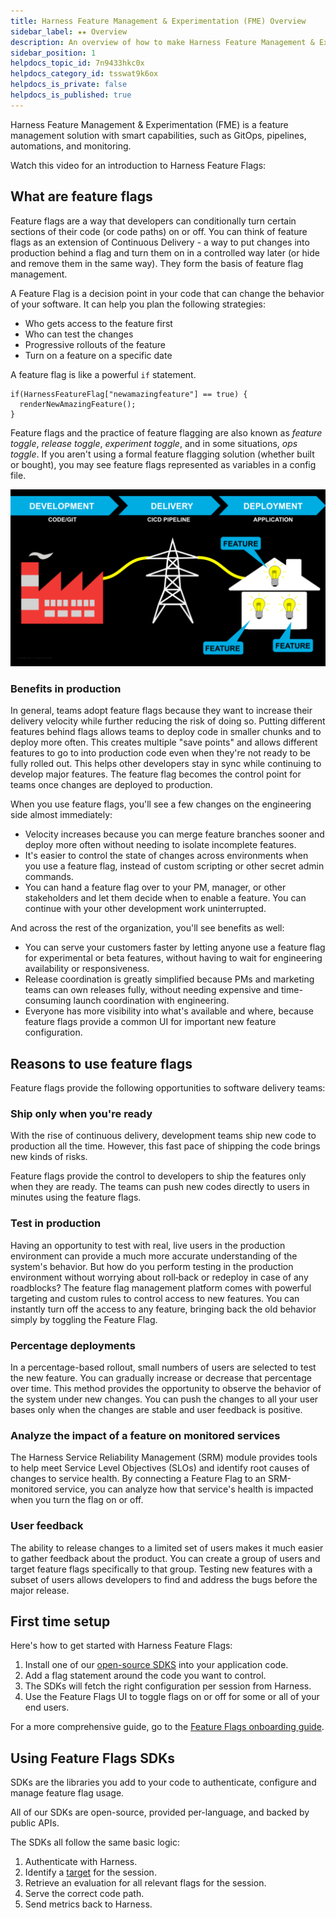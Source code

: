 ```yaml
---
title: Harness Feature Management & Experimentation (FME) Overview
sidebar_label: ★★ Overview
description: An overview of how to make Harness Feature Management & Experimentation work for you
sidebar_position: 1
helpdocs_topic_id: 7n9433hkc0x
helpdocs_category_id: tsswat9k6ox
helpdocs_is_private: false
helpdocs_is_published: true
---
```


Harness Feature Management & Experimentation (FME) is a feature management solution with smart capabilities, such as GitOps, pipelines, automations, and monitoring.

Watch this video for an introduction to Harness Feature Flags:

<!-- Video:
https://www.loom.com/share/0ff74ed44f7c44a6b33c4d3b83046695-->
<DocVideo src="https://www.loom.com/share/0ff74ed44f7c44a6b33c4d3b83046695" />

## What are feature flags

Feature flags are a way that developers can conditionally turn certain sections of their code (or code paths) on or off. You can think of feature flags as an extension of Continuous Delivery - a way to put changes into production behind a flag and turn them on in a controlled way later (or hide and remove them in the same way). They form the basis of feature flag management.

A Feature Flag is a decision point in your code that can change the behavior of your software. It can help you plan the following strategies:

- Who gets access to the feature first
- Who can test the changes
- Progressive rollouts of the feature
- Turn on a feature on a specific date

A feature flag is like a powerful `if` statement.

```
if(HarnessFeatureFlag["newamazingfeature"] == true) {
  renderNewAmazingFeature();
}
```

Feature flags and the practice of feature flagging are also known as *feature toggle*, *release toggle*, *experiment toggle*, and in some situations, *ops toggle*. If you aren't using a formal feature flagging solution (whether built or bought), you may see feature flags represented as variables in a config file.

![Diagram illustrating the concept of feature flags.](./static/what-is-a-flag.png)

### Benefits in production

In general, teams adopt feature flags because they want to increase their delivery velocity while further reducing the risk of doing so. Putting different features behind flags allows teams to deploy code in smaller chunks and to deploy more often. This creates multiple "save points" and allows different features to go to into production code even when they're not ready to be fully rolled out. This helps other developers stay in sync while continuing to develop major features. The feature flag becomes the control point for teams once changes are deployed to production.

When you use feature flags, you'll see a few changes on the engineering side almost immediately:

- Velocity increases because you can merge feature branches sooner and deploy more often without needing to isolate incomplete features.
- It's easier to control the state of changes across environments when you use a feature flag, instead of custom scripting or other secret admin commands.
- You can hand a feature flag over to your PM, manager, or other stakeholders and let them decide when to enable a feature. You can continue with your other development work uninterrupted.

And across the rest of the organization, you'll see benefits as well:

- You can serve your customers faster by letting anyone use a feature flag for experimental or beta features, without having to wait for engineering availability or responsiveness.
- Release coordination is greatly simplified because PMs and marketing teams can own releases fully, without needing expensive and time-consuming launch coordination with engineering.
- Everyone has more visibility into what's available and where, because feature flags provide a common UI for important new feature configuration.

## Reasons to use feature flags

Feature flags provide the following opportunities to software delivery teams:

### Ship only when you're ready

With the rise of continuous delivery, development teams ship new code to production all the time. However, this fast pace of shipping the code brings new kinds of risks.

Feature flags provide the control to developers to ship the features only when they are ready. The teams can push new codes directly to users in minutes using the feature flags.

### Test in production

Having an opportunity to test with real, live users in the production environment can provide a much more accurate understanding of the system's behavior. But how do you perform testing in the production environment without worrying about roll‐back or redeploy in case of any roadblocks? The feature flag management platform comes with powerful targeting and custom rules to control access to new features. You can instantly turn off the access to any feature, bringing back the old behavior simply by toggling the Feature Flag.

### Percentage deployments

In a percentage-based rollout, small numbers of users are selected to test the new feature. You can gradually increase or decrease that percentage over time. This method provides the opportunity to observe the behavior of the system under new changes. You can push the changes to all your user bases only when the changes are stable and user feedback is positive.

### Analyze the impact of a feature on monitored services

The Harness Service Reliability Management (SRM) module provides tools to help meet Service Level Objectives (SLOs) and identify root causes of changes to service health. By connecting a Feature Flag to an SRM-monitored service, you can analyze how that service's health is impacted when you turn the flag on or off.

### User feedback

The ability to release changes to a limited set of users makes it much easier to gather feedback about the product. You can create a group of users and target feature flags specifically to that group. Testing new features with a subset of users allows developers to find and address the bugs before the major release.

## First time setup

Here's how to get started with Harness Feature Flags:

1. Install one of our [open-source SDKS](/docs/category/sdks-overview) into your application code.
2. Add a flag statement around the code you want to control.
3. The SDKs will fetch the right configuration per session from Harness.
4. Use the Feature Flags UI to toggle flags on or off for some or all of your end users.

For a more comprehensive guide, go to the [Feature Flags onboarding guide](./onboarding-guide.md).

## Using Feature Flags SDKs

SDKs are the libraries you add to your code to authenticate, configure and manage feature flag usage.

All of our SDKs are open-source, provided per-language, and backed by public APIs.

The SDKs all follow the same basic logic:

1. Authenticate with Harness.
2. Identify a [target](/docs/category/manage-target-users-and-groups) for the session.
3. Retrieve an evaluation for all relevant flags for the session.
4. Serve the correct code path.
5. Send metrics back to Harness.
